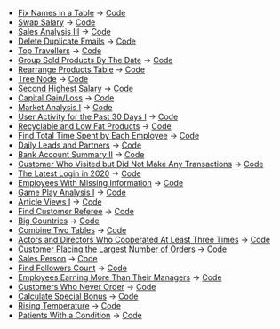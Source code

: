 * [Fix Names in a Table](https://leetcode.com/problems/fix-names-in-a-table/) -> [Code](https://github.com/SiddheshKhedekar/DsaPracticeSolutions/blob/main/LeetCode/SQL/FixNamesinaTable/script.sql)
* [Swap Salary](https://leetcode.com/problems/swap-salary/) -> [Code](https://github.com/SiddheshKhedekar/DsaPracticeSolutions/blob/main/LeetCode/SQL/SwapSalary/script.sql)
* [Sales Analysis III](https://leetcode.com/problems/sales-analysis-iii/) -> [Code](https://github.com/SiddheshKhedekar/DsaPracticeSolutions/blob/main/LeetCode/SQL/SalesAnalysisIII/script.sql)
* [Delete Duplicate Emails](https://leetcode.com/problems/delete-duplicate-emails/) -> [Code](https://github.com/SiddheshKhedekar/DsaPracticeSolutions/blob/main/LeetCode/SQL/DeleteDuplicateEmails/script.sql)
* [Top Travellers](https://leetcode.com/problems/top-travellers/) -> [Code](https://github.com/SiddheshKhedekar/DsaPracticeSolutions/blob/main/LeetCode/SQL/TopTravellers/script.sql)
* [Group Sold Products By The Date](https://leetcode.com/problems/group-sold-products-by-the-date/) -> [Code](https://github.com/SiddheshKhedekar/DsaPracticeSolutions/blob/main/LeetCode/SQL/GroupSoldProductsByTheDate/script.sql)
* [Rearrange Products Table](https://leetcode.com/problems/rearrange-products-table/) -> [Code](https://github.com/SiddheshKhedekar/DsaPracticeSolutions/blob/main/LeetCode/SQL/RearrangeProductsTable/script.sql)
* [Tree Node](https://leetcode.com/problems/tree-node/) -> [Code](https://github.com/SiddheshKhedekar/DsaPracticeSolutions/blob/main/LeetCode/SQL/TreeNode/script.sql)
* [Second Highest Salary](https://leetcode.com/problems/second-highest-salary/) -> [Code](https://github.com/SiddheshKhedekar/DsaPracticeSolutions/blob/main/LeetCode/SQL/SecondHighestSalary/script.sql)
* [Capital Gain/Loss](https://leetcode.com/problems/capital-gainloss/) -> [Code](https://github.com/SiddheshKhedekar/DsaPracticeSolutions/blob/main/LeetCode/SQL/CapitalGainLoss/script.sql)
* [Market Analysis I](https://leetcode.com/problems/market-analysis-i/) -> [Code](https://github.com/SiddheshKhedekar/DsaPracticeSolutions/blob/main/LeetCode/SQL/MarketAnalysisI/script.sql)
* [User Activity for the Past 30 Days I](https://leetcode.com/problems/user-activity-for-the-past-30-days-i/) -> [Code](https://github.com/SiddheshKhedekar/DsaPracticeSolutions/blob/main/LeetCode/SQL/UserActivityforthePast30DaysI/script.sql)
* [Recyclable and Low Fat Products](https://leetcode.com/problems/recyclable-and-low-fat-products/) -> [Code](https://github.com/SiddheshKhedekar/DsaPracticeSolutions/blob/main/LeetCode/SQL/RecyclableandLowFatProducts/script.sql)
* [Find Total Time Spent by Each Employee](https://leetcode.com/problems/find-total-time-spent-by-each-employee/) -> [Code](https://github.com/SiddheshKhedekar/DsaPracticeSolutions/blob/main/LeetCode/SQL/FindTotalTimeSpentbyEachEmployee/script.sql)
* [Daily Leads and Partners](https://leetcode.com/problems/daily-leads-and-partners/) -> [Code](https://github.com/SiddheshKhedekar/DsaPracticeSolutions/blob/main/LeetCode/SQL/DailyLeadsandPartners/script.sql)
* [Bank Account Summary II](https://leetcode.com/problems/bank-account-summary-ii/) -> [Code](https://github.com/SiddheshKhedekar/DsaPracticeSolutions/blob/main/LeetCode/SQL/BankAccountSummaryII/script.sql)
* [Customer Who Visited but Did Not Make Any Transactions](https://leetcode.com/problems/customer-who-visited-but-did-not-make-any-transactions/) -> [Code](https://github.com/SiddheshKhedekar/DsaPracticeSolutions/blob/main/LeetCode/SQL/CustomerWhoVisitedbutDidNotMakeAnyTransactions/script.sql)
* [The Latest Login in 2020](https://leetcode.com/problems/the-latest-login-in-2020/) -> [Code](https://github.com/SiddheshKhedekar/DsaPracticeSolutions/blob/main/LeetCode/SQL/TheLatestLoginin2020/script.sql)
* [Employees With Missing Information](https://leetcode.com/problems/employees-with-missing-information/) -> [Code](https://github.com/SiddheshKhedekar/DsaPracticeSolutions/blob/main/LeetCode/SQL/EmployeesWithMissingInformation/script.sql)
* [Game Play Analysis I](https://leetcode.com/problems/game-play-analysis-i/) -> [Code](https://github.com/SiddheshKhedekar/DsaPracticeSolutions/blob/main/LeetCode/SQL/GamePlayAnalysisI/script.sql)
* [Article Views I](https://leetcode.com/problems/article-views-i/) -> [Code](https://github.com/SiddheshKhedekar/DsaPracticeSolutions/blob/main/LeetCode/SQL/ArticleViewsI/script.sql)
* [Find Customer Referee](https://leetcode.com/problems/find-customer-referee/) -> [Code](https://github.com/SiddheshKhedekar/DsaPracticeSolutions/blob/main/LeetCode/SQL/FindCustomerReferee/script.sql)
* [Big Countries](https://leetcode.com/problems/big-countries/) -> [Code](https://github.com/SiddheshKhedekar/DsaPracticeSolutions/blob/main/LeetCode/SQL/BigCountries/script.sql)
* [Combine Two Tables](https://leetcode.com/problems/combine-two-tables/) -> [Code](https://github.com/SiddheshKhedekar/DsaPracticeSolutions/blob/main/LeetCode/SQL/CombineTwoTables/script.sql)
* [Actors and Directors Who Cooperated At Least Three Times](https://leetcode.com/problems/actors-and-directors-who-cooperated-at-least-three-times/) -> [Code](https://github.com/SiddheshKhedekar/DsaPracticeSolutions/blob/main/LeetCode/SQL/ActorsandDirectorsWhoCooperatedAtLeastThreeTimes/script.sql)
* [Customer Placing the Largest Number of Orders](https://leetcode.com/problems/customer-placing-the-largest-number-of-orders/) -> [Code](https://github.com/SiddheshKhedekar/DsaPracticeSolutions/blob/main/LeetCode/SQL/CustomerPlacingtheLargestNumberofOrders/script.sql)
* [Sales Person](https://leetcode.com/problems/sales-person/) -> [Code](https://github.com/SiddheshKhedekar/DsaPracticeSolutions/blob/main/LeetCode/SQL/SalesPerson/script.sql)
* [Find Followers Count](https://leetcode.com/problems/find-followers-count/) -> [Code](https://github.com/SiddheshKhedekar/DsaPracticeSolutions/blob/main/LeetCode/SQL/FindFollowersCount/script.sql)
* [Employees Earning More Than Their Managers](https://leetcode.com/problems/employees-earning-more-than-their-managers/) -> [Code](https://github.com/SiddheshKhedekar/DsaPracticeSolutions/blob/main/LeetCode/SQL/EmployeesEarningMoreThanTheirManagers/script.sql)
* [Customers Who Never Order](https://leetcode.com/problems/customers-who-never-order/) -> [Code](https://github.com/SiddheshKhedekar/DsaPracticeSolutions/blob/main/LeetCode/SQL/CustomersWhoNeverOrder/script.sql)
* [Calculate Special Bonus](https://leetcode.com/problems/calculate-special-bonus/) -> [Code](https://github.com/SiddheshKhedekar/DsaPracticeSolutions/blob/main/LeetCode/SQL/CalculateSpecialBonus/script.sql)
* [Rising Temperature](https://leetcode.com/problems/rising-temperature/) -> [Code](https://github.com/SiddheshKhedekar/DsaPracticeSolutions/blob/main/LeetCode/SQL/RisingTemperature/script.sql)
* [Patients With a Condition](https://leetcode.com/problems/patients-with-a-condition/) -> [Code](https://github.com/SiddheshKhedekar/DsaPracticeSolutions/blob/main/LeetCode/SQL/PatientsWithaCondition/script.sql)